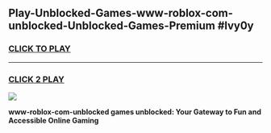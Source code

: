 
## Play-Unblocked-Games-www-roblox-com-unblocked-Unblocked-Games-Premium #lvy0y
<h3>
<a href="https://premium.freeplayer.one?title=www-roblox-com-unblocked&ref=12M">CLICK TO PLAY</a></h3>
<hr>

<h3>
<a href="https://premium.freeplayer.one?title=www-roblox-com-unblocked&ref=12M">CLICK 2 PLAY</a>
  
</h3>

<a href="https://premium.freeplayer.one?title=www-roblox-com-unblocked&ref=12M"><img src="https://clearcache.store/games.png"></a>


**www-roblox-com-unblocked games unblocked: Your Gateway to Fun and Accessible Online Gaming**
